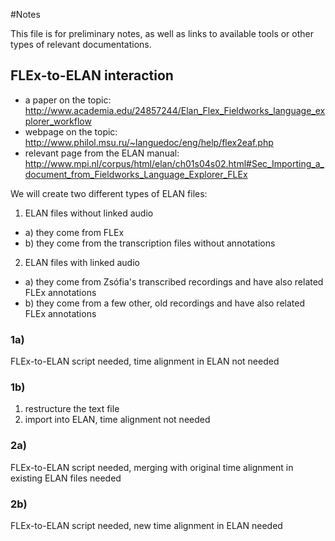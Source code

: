#Notes

This file is for preliminary notes, as well as links to available tools or other types of relevant documentations.

## FLEx-to-ELAN interaction
* a paper on the topic: http://www.academia.edu/24857244/Elan_Flex_Fieldworks_language_explorer_workflow
* webpage on the topic: http://www.philol.msu.ru/~languedoc/eng/help/flex2eaf.php
* relevant page from the ELAN manual: http://www.mpi.nl/corpus/html/elan/ch01s04s02.html#Sec_Importing_a_document_from_Fieldworks_Language_Explorer_FLEx

We will create two different types of ELAN files:
1. ELAN files without linked audio
  * a) they come from FLEx
  * b) they come from the transcription files without annotations
2. ELAN files with linked audio
  * a) they come from Zsófia's transcribed recordings and have also related FLEx annotations
  * b) they come from a few other, old recordings and have also related FLEx annotations

### 1a)
FLEx-to-ELAN script needed, time alignment in ELAN not needed

### 1b)
1. restructure the text file
2. import into ELAN, time alignment not needed

### 2a)
FLEx-to-ELAN script needed, merging with original time alignment in existing ELAN files needed

### 2b)
FLEx-to-ELAN script needed, new time alignment in ELAN needed
